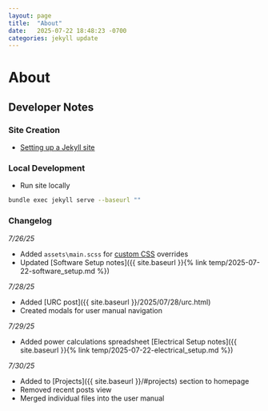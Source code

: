 ```yaml
---
layout: page
title:  "About"
date:   2025-07-22 18:48:23 -0700
categories: jekyll update
---
```


# About

## Developer Notes

### Site Creation
- [Setting up a Jekyll site](https://random-restart.vercel.app/Software-Documentation/Web-Development/Jekyll)

### Local Development
<!-- ## Developer Notes -->
<!-- - [How this site was made ](https://random-restart.vercel.app/Software-Documentation/Web-Development/Jekyll) -->
- Run site locally
```bash
bundle exec jekyll serve --baseurl ""
```

### Changelog
_7/26/25_
- Added `assets\main.scss` for [custom CSS](https://github.com/jekyll/minima/blob/v2.5.1/README.md#customization) overrides
- Updated [Software Setup notes]({{ site.baseurl }}{% link temp/2025-07-22-software_setup.md %})  

_7/28/25_
- Added [URC post]({{ site.baseurl }}/2025/07/28/urc.html) 
- Created modals for user manual navigation

_7/29/25_
- Added power calculations spreadsheet [Electrical Setup notes]({{ site.baseurl }}{% link temp/2025-07-22-electrical_setup.md %})  


_7/30/25_
- Added to [Projects]({{ site.baseurl }}/#projects) section to homepage
- Removed recent posts view
- Merged individual files into the user manual